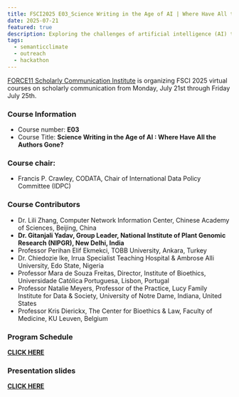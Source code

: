 ```yaml
---
title: FSCI2025 E03_Science Writing in the Age of AI | Where Have All the Authors Gone?
date: 2025-07-21
featured: true
description: Exploring the challenges of artificial intelligence (AI) to authorship in scientific and scholarly publications 
tags:
  - semanticclimate
  - outreach
  - hackathon
---
```


[FORCE11 Scholarly Communication Institute](https://force11.org/fsci-2025/) is organizing FSCI 2025 virtual courses on scholarly communication from Monday, July 21st through Friday July 25th. 

### Course Information

- Course number: **E03**
- Course Title: **Science Writing in the Age of AI : Where Have All the Authors Gone?**

### Course chair: 
- Francis P. Crawley, CODATA, Chair of International Data Policy Committee (IDPC)

### Course Contributors

- Dr. Lili Zhang, Computer Network Information Center, Chinese Academy of Sciences, Beijing, China
- **Dr. Gitanjali Yadav, Group Leader, National Institute of Plant Genomic Research (NIPGR), New Delhi, India**
- Professor Perihan Elif Ekmekci, TOBB University, Ankara, Turkey
- Dr. Chiedozie Ike, Irrua Specialist Teaching Hospital & Ambrose Alli University, Edo State, Nigeria
- Professor Mara de Souza Freitas, Director, Institute of Bioethics, Universidade Católica Portuguesa, Lisbon, Portugal
- Professor Natalie Meyers, Professor of the Practice, Lucy Family Institute for Data & Society, University of Notre Dame, Indiana, United States
- Professor Kris Dierickx, The Center for Bioethics & Law, Faculty of Medicine, KU Leuven, Belgium

### Program Schedule

**[CLICK HERE](https://github.com/semanticClimate/internship_sC/blob/main/program_schedule_E03.pdf)**

### Presentation slides

**[CLICK HERE](https://github.com/semanticClimate/internship_sC/blob/main/E03_Slides.pdf)**


